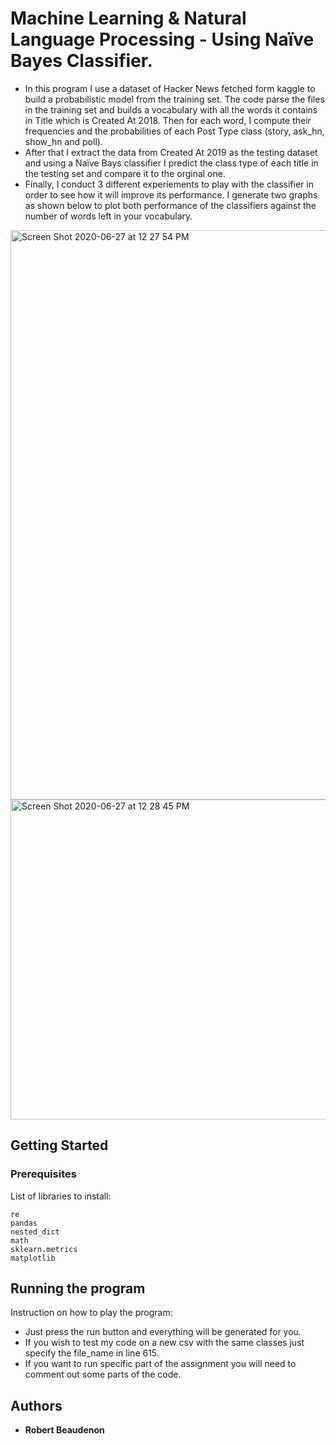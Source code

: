# Machine Learning  & Natural Language Processing - Using Naïve Bayes Classifier.

- In this program I use a dataset of Hacker News fetched form kaggle to build a probabilistic model from the training set. The code parse the
files in the training set and builds a vocabulary with all the words it contains in Title which is Created
At 2018. Then for each word, I compute their frequencies and the probabilities of each Post Type
class (story, ask_hn, show_hn and poll). 
- After that I extract the data from Created At 2019 as the testing dataset and using a Naïve Bays classifier I predict the class type of each title in the testing set and compare it to the orginal one.
- Finally, I conduct 3 different experiements to play with the classifier in order to see how it will improve its performance.
I generate two graphs as shown below to plot both performance of the classifiers against the number of words left in your vocabulary.

<img width="911" alt="Screen Shot 2020-06-27 at 12 27 54 PM" src="https://user-images.githubusercontent.com/35696935/85927064-a8bd1280-b871-11ea-968e-16344595daef.png">

<img width="512" alt="Screen Shot 2020-06-27 at 12 28 45 PM" src="https://user-images.githubusercontent.com/35696935/85927080-c5f1e100-b871-11ea-8625-62b3235357ec.png">

## Getting Started
### Prerequisites

List of libraries to install:

```
re
pandas
nested_dict
math
sklearn.metrics
matplotlib

```

## Running the program

Instruction on how to play the program:
- Just press the run button and everything will be generated for you.
- If you wish to test my code on a new csv with the same classes just specify the file_name in line 615.
- If you want to run specific part of the assignment you will need to comment out some parts of the code.

## Authors

* **Robert Beaudenon**


